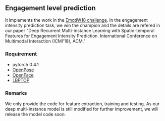 ## Engagement level prediction

It implements the work in the [EmotiW18 challenge](https://sites.google.com/view/emotiw2018/home). In the engagement intensity prediction task, we win the champion and the details are refered in our paper "Deep Recurrent Multi-instance Learning with Spatio-temporal Features for Engagement Intensity Prediction. International Conference on Multimodal Interaction (ICMI’18), ACM."

### Requirement

* pytorch 0.4.1
* [OpenPose](https://github.com/CMU-Perceptual-Computing-Lab/openpose)
* [OpenFace](http://cmusatyalab.github.io/openface/)
* [LBPTOP](http://www.cse.oulu.fi/CMV/Downloads/LBPMatlab)

### Remarks

We only provide the code for feature extraction, training and testing. As our deep multi-instance model is still modified for further improvement, we will release the model code soon. 